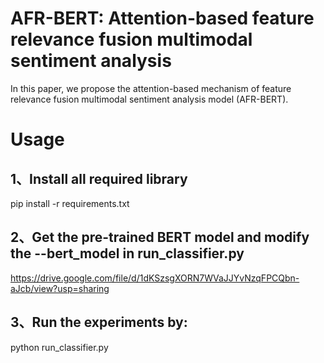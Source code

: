 # AFR-BERT: Attention-based feature relevance fusion multimodal sentiment analysis
In this paper, we propose the attention-based mechanism of feature relevance fusion multimodal sentiment analysis model (AFR-BERT).
# Usage
## 1、Install all required library
pip install -r requirements.txt
## 2、Get the pre-trained BERT model and modify the --bert_model in run_classifier.py
https://drive.google.com/file/d/1dKSzsgXORN7WVaJJYvNzqFPCQbn-aJcb/view?usp=sharing
## 3、Run the experiments by:
python run_classifier.py
